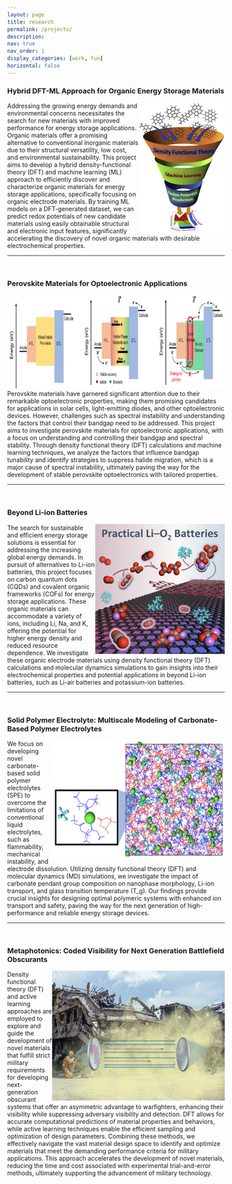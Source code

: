 ```yaml
---
layout: page
title: research
permalink: /projects/
description: 
nav: true
nav_order: 1
display_categories: [work, fun]
horizontal: false
---
```


### Hybrid DFT-ML Approach for Organic Energy Storage Materials
<img src="/assets/img/project1.png"  width="200" height="300" style="float:right">
Addressing the growing energy demands and environmental concerns necessitates the search for new materials with improved performance for energy storage applications. Organic materials offer a promising alternative to conventional inorganic materials due to their structural versatility, low cost, and environmental sustainability. This project aims to develop a hybrid density-functional theory (DFT) and machine learning (ML) approach to efficiently discover and characterize organic materials for energy storage applications, specifically focusing on organic electrode materials. By training ML models on a DFT-generated dataset, we can predict redox potentials of new candidate materials using easily obtainable structural and electronic input features, significantly accelerating the discovery of novel organic materials with desirable electrochemical properties.
<br>
<hr>
<br>

### Perovskite Materials for Optoelectronic Applications
<img src="/assets/img/project2_5.jpg"  width="750" height="217" style="float:center">
<br>
Perovskite materials have garnered significant attention due to their remarkable optoelectronic properties, making them promising candidates for applications in solar cells, light-emitting diodes, and other optoelectronic devices. However, challenges such as spectral instability and understanding the factors that control their bandgap need to be addressed. This project aims to investigate perovskite materials for optoelectronic applications, with a focus on understanding and controlling their bandgap and spectral stability. Through density functional theory (DFT) calculations and machine learning techniques, we analyze the factors that influence bandgap tunability and identify strategies to suppress halide migration, which is a major cause of spectral instability, ultimately paving the way for the development of stable perovskite optoelectronics with tailored properties.
<br>
<hr>
<br>

### Beyond Li-ion Batteries
<img src="/assets/img/project3.png"  width="300" height="300" style="float:right">
The search for sustainable and efficient energy storage solutions is essential for addressing the increasing global energy demands. In pursuit of alternatives to Li-ion batteries, this project focuses on carbon quantum dots (CQDs) and covalent organic frameworks (COFs) for energy storage applications. These organic materials can accommodate a variety of ions, including Li, Na, and K, offering the potential for higher energy density and reduced resource dependence. We investigate these organic electrode materials using density functional theory (DFT) calculations and molecular dynamics simulations to gain insights into their electrochemical properties and potential applications in beyond Li-ion batteries, such as Li-air batteries and potassium-ion batteries.
<br>
<hr>
<br>

### Solid Polymer Electrolyte: Multiscale Modeling of  Carbonate-Based Polymer Electrolytes
<img src="/assets/img/project4_2.jpeg"  width="400" height="275" style="float:right">
We focus on developing novel carbonate-based solid polymer electrolytes (SPE) to overcome the limitations of conventional liquid electrolytes, such as flammability, mechanical instability, and electrode dissolution. Utilizing density functional theory (DFT) and molecular dynamics (MD) simulations, we investigate the impact of carbonate pendant group composition on nanophase morphology, Li-ion transport, and glass transition temperature (T_g). Our findings provide crucial insights for designing optimal polymeric systems with enhanced ion transport and safety, paving the way for the next generation of high-performance and reliable energy storage devices.
<br>
<hr>
<br>

### Metaphotonics: Coded Visibility for Next Generation Battlefield Obscurants
<img src="/assets/img/project5.jpeg"  width="400" height="300" style="float:right">
Density functional theory (DFT) and active learning approaches are employed to explore and guide the development of novel materials that fulfill strict military requirements for developing next-generation obscurant systems that offer an asymmetric advantage to warfighters, enhancing their visibility while suppressing adversary visibility and detection. DFT allows for accurate computational predictions of material properties and behaviors, while active learning techniques enable the efficient sampling and optimization of design parameters. Combining these methods, we effectively navigate the vast material design space to identify and optimize materials that meet the demanding performance criteria for military applications. This approach accelerates the development of novel materials, reducing the time and cost associated with experimental trial-and-error methods, ultimately supporting the advancement of military technology.
